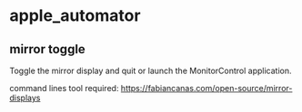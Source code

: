 # apple_automator


## mirror toggle
Toggle the mirror display and quit or launch the MonitorControl application.

command lines tool required: https://fabiancanas.com/open-source/mirror-displays
